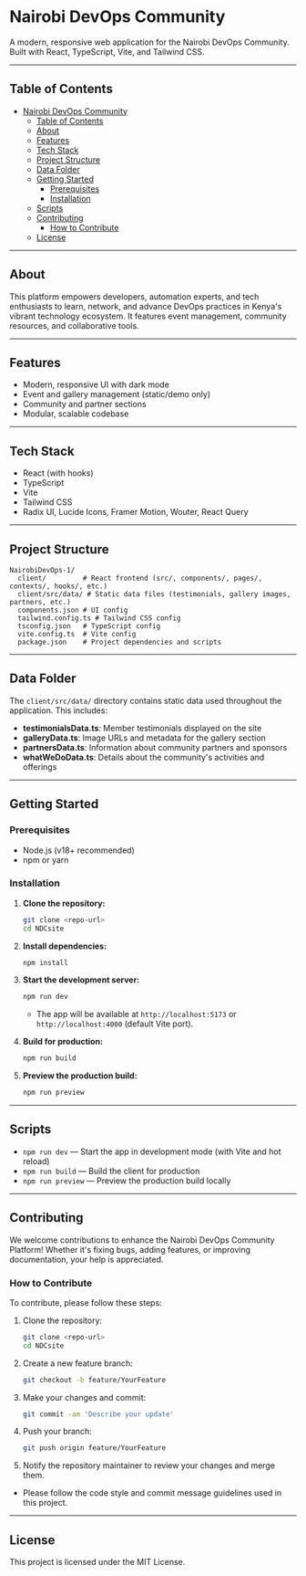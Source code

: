 # Nairobi DevOps Community

A modern, responsive web application for the Nairobi DevOps Community. Built with React, TypeScript, Vite, and Tailwind CSS.

---

## Table of Contents

- [Nairobi DevOps Community](#nairobi-devops-community)
  - [Table of Contents](#table-of-contents)
  - [About](#about)
  - [Features](#features)
  - [Tech Stack](#tech-stack)
  - [Project Structure](#project-structure)
  - [Data Folder](#data-folder)
  - [Getting Started](#getting-started)
    - [Prerequisites](#prerequisites)
    - [Installation](#installation)
  - [Scripts](#scripts)
  - [Contributing](#contributing)
    - [How to Contribute](#how-to-contribute)
  - [License](#license)

---

## About

This platform empowers developers, automation experts, and tech enthusiasts to learn, network, and advance DevOps practices in Kenya's vibrant technology ecosystem. It features event management, community resources, and collaborative tools.

---

## Features

- Modern, responsive UI with dark mode
- Event and gallery management (static/demo only)
- Community and partner sections
- Modular, scalable codebase

---

## Tech Stack

- React (with hooks)
- TypeScript
- Vite
- Tailwind CSS
- Radix UI, Lucide Icons, Framer Motion, Wouter, React Query

---

## Project Structure

```
NairobiDevOps-1/
  client/         # React frontend (src/, components/, pages/, contexts/, hooks/, etc.)
  client/src/data/ # Static data files (testimonials, gallery images, partners, etc.)
  components.json # UI config
  tailwind.config.ts # Tailwind CSS config
  tsconfig.json   # TypeScript config
  vite.config.ts  # Vite config
  package.json    # Project dependencies and scripts
```

---

## Data Folder

The `client/src/data/` directory contains static data used throughout the application. This includes:

- **testimonialsData.ts**: Member testimonials displayed on the site
- **galleryData.ts**: Image URLs and metadata for the gallery section
- **partnersData.ts**: Information about community partners and sponsors
- **whatWeDoData.ts**: Details about the community's activities and offerings
---

## Getting Started

### Prerequisites

- Node.js (v18+ recommended)
- npm or yarn

### Installation

1. **Clone the repository:**
   ```bash
   git clone <repo-url>
   cd NDCsite
   ```

2. **Install dependencies:**
   ```bash
   npm install
   ```

3. **Start the development server:**
   ```bash
   npm run dev
   ```
   - The app will be available at `http://localhost:5173` or `http://localhost:4000` (default Vite port).

4. **Build for production:**
   ```bash
   npm run build
   ```

5. **Preview the production build:**
   ```bash
   npm run preview
   ```

---

## Scripts

- `npm run dev` — Start the app in development mode (with Vite and hot reload)
- `npm run build` — Build the client for production
- `npm run preview` — Preview the production build locally


---

## Contributing
We welcome contributions to enhance the Nairobi DevOps Community Platform! Whether it's fixing bugs, adding features, or improving documentation, your help is appreciated.
### How to Contribute
To contribute, please follow these steps:
  1. Clone the repository:
     ```bash
     git clone <repo-url>
     cd NDCsite
     ```
  2. Create a new feature branch:
     ```bash
     git checkout -b feature/YourFeature
     ```
  3. Make your changes and commit:
     ```bash
     git commit -am 'Describe your update'
     ```
  4. Push your branch:
     ```bash
     git push origin feature/YourFeature
     ```
  5. Notify the repository maintainer to review your changes and merge them.

- Please follow the code style and commit message guidelines used in this project.

---

## License

This project is licensed under the MIT License.